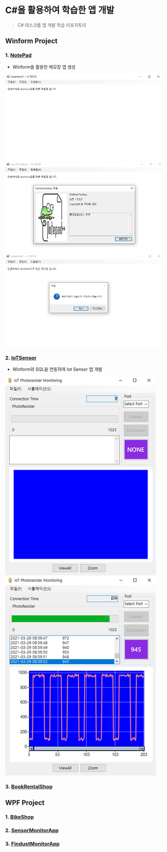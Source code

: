 # C#을 활용하여 학습한 앱 개발
> C# 데스크톱 앱 개발 학습 리포지토리

## Winform Project
### 1. [NotePad](https://github.com/junseongwoo/StudyDesktopApp/tree/main/WinformApp/WinExecutiveBank/MyNotePadApp)

- Winform을 활용한 메모장 앱 생성

![결과1](https://github.com/junseongwoo/StudyDesktopApp/blob/main/ResultImg/WinNotePad.png?raw=true "NotePad")
![결과2](https://github.com/junseongwoo/StudyDesktopApp/blob/main/ResultImg/WinNotePad2.png?raw=true "NotePad")
![결과3](https://github.com/junseongwoo/StudyDesktopApp/blob/main/ResultImg/WinNotePad3.png?raw=true "NotePad")

### 2. [IoTSensor](https://github.com/junseongwoo/StudyDesktopApp/tree/main/WinformApp/WinFormAdvancedBank/IoTSensorMonApp)

- Winform와 SQL을 연동하여 Iot Sensor 앱 개발

![결과1](https://github.com/junseongwoo/StudyDesktopApp/blob/main/ResultImg/WinIot.png?raw=true "Sensor Monitor")
![결과2](https://github.com/junseongwoo/StudyDesktopApp/blob/main/ResultImg/WinIot2.png?raw=true "Sensor Monitor")

### 3. [BookRentalShop](https://github.com/junseongwoo/StudyDesktopApp/tree/main/WinformApp/WinFormAdvancedBank/BookRentalShopApp)

## WPF Project
### 1. [BikeShop](https://github.com/junseongwoo/StudyDesktopApp/tree/main/WPFApp/WpfAdvBank/WpfPracticeApp)
### 2. [SensorMonitorApp](https://github.com/junseongwoo/StudyDesktopApp/tree/main/WPFApp/WpfAdvBank/PhotoSensorMonApp)
### 3. [FindustMonitorApp](https://github.com/junseongwoo/StudyDesktopApp/tree/main/WPFApp/WpfAdvBank/FineDustMonApp)



